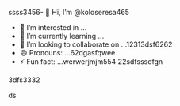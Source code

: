 ssss3456- 👋 Hi, I’m @koloseresa465
- 👀 I’m interested in ...
- 🌱 I’m currently learning ...
- 💞️ I’m looking to collaborate on ...12313dsf6262
- 😄 Pronouns: ...62dgasfqwee
- ⚡ Fun fact: ...werwerjmjm554
22sdfsssdfgn
<!---53wrrhtsdf123
koloseresa/koloseresa is a ✨ special ✨ repository beca132useas its `README45.md` (this file) appearsf on your GitHub profrerevvile.
You can click the Preview link to take a look at your changes.456
--->3dfs3332
ds

